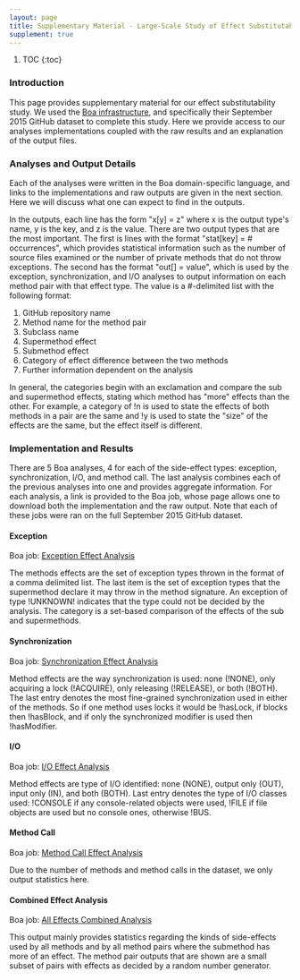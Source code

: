 ```yaml
---
layout: page
title: Supplementary Material - Large-Scale Study of Effect Substitutability
supplement: true
---
```


1. TOC
{:toc}

### Introduction
This page provides supplementary material for our effect substitutability study.
We used the <a href="http://boa.cs.iastate.edu">Boa infrastructure</a>, and
specifically their September 2015 GitHub dataset to complete this study.
Here we provide access to our analyses implementations coupled with the raw
results and an explanation of the output files.


### Analyses and Output Details
Each of the analyses were written in the Boa domain-specific language, and links
to the implementations and raw outputs are given in the next section.
Here we will discuss what one can expect to find in the outputs.

In the outputs, each line has the form "x[y] = z" where x is the output type's
name, y is the key, and z is the value.
There are two output types that are the most important.
The first is lines with the format "stat[key] = # occurrences", which provides
statistical information such as the number of source files examined or the
number of private methods that do not throw exceptions.
The second has the format "out[] = value", which is used by the exception,
synchronization, and I/O analyses to output information on each method pair with
that effect type.
The value is a #-delimited list with the following format:

<ol>
<li>GitHub repository name</li>
<li>Method name for the method pair</li>
<li>Subclass name</li>
<li>Supermethod effect</li>
<li>Submethod effect</li>
<li>Category of effect difference between the two methods</li>
<li>Further information dependent on the analysis</li>
</ol>

In general, the categories begin with an exclamation and compare the sub and
supermethod effects, stating which method has "more" effects than the other.
For example, a category of !n is used to state the effects of both methods in a
pair are the same and !y is used to state the "size" of the effects are the
same, but the effect itself is different.


### Implementation and Results
There are 5 Boa analyses, 4 for each of the side-effect types: exception,
synchronization, I/O, and method call.
The last analysis combines each of the previous analyses into one and provides
aggregate information.
For each analysis, a link is provided to the Boa job, whose page allows one to
download both the implementation and the raw output.
Note that each of these jobs were ran on the full September 2015 GitHub dataset.


#### Exception
Boa job: <a href="http://boa.cs.iastate.edu/boa/?q=boa/job/public/66383">Exception Effect Analysis</a>

The methods effects are the set of exception types thrown in the format of a
comma delimited list.
The last item is the set of exception types that the supermethod declare it may
throw in the method signature.
An exception of type !UNKNOWN! indicates that the type could not be decided by
the analysis.
The category is a set-based comparison of the effects of the sub and
supermethods.


#### Synchronization
Boa job: <a href="http://boa.cs.iastate.edu/boa/?q=boa/job/public/66381">Synchronization Effect Analysis</a>

Method effects are the way synchronization is used: none (!NONE), only acquiring
a lock (!ACQUIRE), only releasing (!RELEASE), or both (!BOTH).
The last entry denotes the most fine-grained synchronization used in either of
the methods.
So if one method uses locks it would be !hasLock, if blocks then !hasBlock, and
if only the synchronized modifier is used then !hasModifier.


#### I/O
Boa job: <a href="http://boa.cs.iastate.edu/boa/?q=boa/job/public/66380">I/O Effect Analysis</a>

Method effects are type of I/O identified: none (NONE), output only (OUT), input
only (IN), and both (BOTH).
Last entry denotes the type of I/O classes used: !CONSOLE if any console-related
objects were used, !FILE if file objects are used but no console ones, otherwise
!BUS.

#### Method Call
Boa job: <a href="http://boa.cs.iastate.edu/boa/?q=boa/job/public/66378">Method Call Effect Analysis</a>

Due to the number of methods and method calls in the dataset, we only output
statistics here.

#### Combined Effect Analysis
Boa job: <a href="http://boa.cs.iastate.edu/boa/?q=boa/job/public/66382">All Effects Combined Analysis</a>

This output mainly provides statistics regarding the kinds of side-effects used
by all methods and by all method pairs where the submethod has more of an
effect.
The method pair outputs that are shown are a small subset of pairs with effects
as decided by a random number generator.
